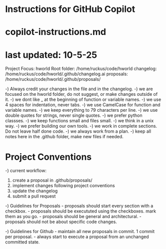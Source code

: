 # Instructions for GitHub Copilot
# copilot-instructions.md
# last updated: 10-5-25

Project Focus: hworld
Root folder: /home/ruckus/code/hworld
changelog: /home/ruckus/code/hworld/.github/changelog.ai
proposals: /home/ruckus/code/hworld/.github/proposals/


-) Always credit your changes in the file and in the changelog.
-) we are focused on the hworld folder, do not suggest, or make changes outside of it.
-) we dont like _ at the beginning of function or variable names.
-) we use 4 spaces for indentation, never tabs.
-) we use CamelCase for function and variable names.
-) we keep everything to 79 characters per line.
-) we use double quotes for strings, never single quotes.
-) we prefer python classses.
-) we keep functions small and files small.
-) we think in a unix way.
-) we prefer building our own tools.
-) we work in complete sections. Do not leave half done code.
-) we always work from a plan.
-) keep all notes here in the .github folder, make new files if needed.

# Project Conventions
-) current workflow:
   1. create a proposal in .github/proposals/
   2. implement changes following project conventions
   3. update the changelog
   4. submit a pull request

-) Guidelines for Proposals
    - proposals should start every section with a checkbox.
    - proposals should be execututed using the checkboxes. mark them as you go.
    - proposals should be general and architectural.
    - proposals should not be about specific code changes.

-) Guidelines for Github
    - maintain all new proposals in commit. 1 commit per proposal.
    - always start to execute a proposal from an unchanged committed state.
